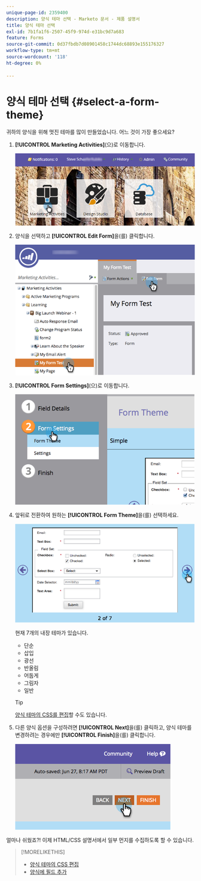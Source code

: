 ```yaml
---
unique-page-id: 2359400
description: 양식 테마 선택 - Marketo 문서 - 제품 설명서
title: 양식 테마 선택
exl-id: 7b1fa1f6-2507-45f9-974d-e31bc9d7a683
feature: Forms
source-git-commit: 0d37fbdb7d08901458c1744dc68893e155176327
workflow-type: tm+mt
source-wordcount: '118'
ht-degree: 0%

---
```


# 양식 테마 선택 {#select-a-form-theme}

귀하의 양식을 위해 멋진 테마를 많이 만들었습니다. 어느 것이 가장 좋으세요?

1. **[!UICONTROL Marketing Activities]**(으)로 이동합니다.

   ![](assets/login-marketing-activities-1.png)

1. 양식을 선택하고 **[!UICONTROL Edit Form]**&#x200B;을(를) 클릭합니다.

   ![](assets/editform.png)

1. **[!UICONTROL Form Settings]**(으)로 이동합니다.

   ![](assets/image2014-9-15-17-7-7.png)

1. 앞뒤로 전환하여 원하는 **[!UICONTROL Form Theme]**&#x200B;을(를) 선택하세요.

   ![](assets/image2014-9-15-17-3a7-3a20.png)

   현재 7개의 내장 테마가 있습니다.

   * 단순
   * 삽입
   * 광선
   * 반올림
   * 어둡게
   * 그림자
   * 일반

   >[!TIP]
   >
   >[양식 테마의 CSS를 편집](/help/marketo/product-docs/demand-generation/forms/form-design/edit-the-css-of-a-form-theme.md)할 수도 있습니다.

1. 다른 양식 옵션을 구성하려면 **[!UICONTROL Next]**&#x200B;을(를) 클릭하고, 양식 테마를 변경하려는 경우에만 **[!UICONTROL Finish]**&#x200B;을(를) 클릭합니다.

   ![](assets/image2014-9-15-17-3a8-3a22.png)

얼마나 쉬웠죠?! 이제 HTML/CSS 설명서에서 일부 먼지를 수집하도록 할 수 있습니다.

>[!MORELIKETHIS]
>
>* [양식 테마의 CSS 편집](/help/marketo/product-docs/demand-generation/forms/form-design/edit-the-css-of-a-form-theme.md)
>* [양식에 필드 추가](/help/marketo/product-docs/demand-generation/forms/creating-a-form/add-a-field-to-a-form.md)
